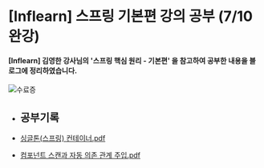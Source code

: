 # [Inflearn] 스프링 기본편 강의 공부 (7/10 완강)

#### [Inflearn] 김영한 강사님의 '스프링 핵심 원리 - 기본편' 을 참고하여 공부한 내용을 블로그에 정리하였습니다.

![수료증](https://user-images.githubusercontent.com/74015710/127106125-ec0253a9-11fd-488f-9694-20caf7af157c.png)

* ## 공부기록

 * [싱글톤(스프링) 컨테이너.pdf](https://github.com/GRIFFITHH/core/files/6883196/default.pdf)

 * [컴포넌트 스캔과 자동 의존 관계 주입.pdf](https://github.com/GRIFFITHH/core/files/6883188/_._._._._.pdf)
